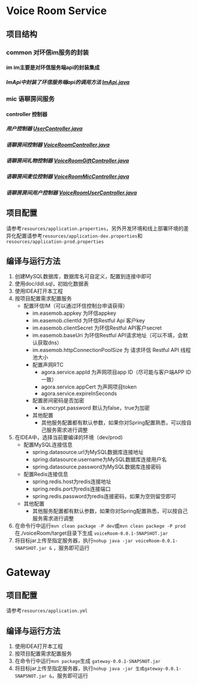 # Voice Room Service

## 项目结构

### common 对环信im服务的封装

#### im im主要是对环信服务端api的封装集成
##### ImApi中封装了环信服务端api的调用方法 [ImApi.java](voiceRoom%2Fsrc%2Fmain%2Fjava%2Fcom%2Fvoiceroom%2Fcommon%2Fim%2FImApi.java)

### mic 语聊房间服务

#### controller 控制器
##### 用户控制器 [UserController.java](voiceRoom%2Fsrc%2Fmain%2Fjava%2Fcom%2Fvoiceroom%2Fmic%2Fcontroller%2FUserController.java)
##### 语聊房间控制器 [VoiceRoomController.java](voiceRoom%2Fsrc%2Fmain%2Fjava%2Fcom%2Fvoiceroom%2Fmic%2Fcontroller%2FVoiceRoomController.java)
##### 语聊房间礼物控制器 [VoiceRoomGiftController.java](voiceRoom%2Fsrc%2Fmain%2Fjava%2Fcom%2Fvoiceroom%2Fmic%2Fcontroller%2FVoiceRoomGiftController.java)
##### 语聊房间麦位控制器 [VoiceRoomMicController.java](voiceRoom%2Fsrc%2Fmain%2Fjava%2Fcom%2Fvoiceroom%2Fmic%2Fcontroller%2FVoiceRoomMicController.java)
##### 语聊房房间用户控制器 [VoiceRoomUserController.java](voiceRoom%2Fsrc%2Fmain%2Fjava%2Fcom%2Fvoiceroom%2Fmic%2Fcontroller%2FVoiceRoomUserController.java)

## 项目配置

请参考`resources/application.properties`，另外开发环境和线上部署环境的差异化配置请参考`resources/application-dev.properties`和`resources/application-prod.properties`

## 编译与运行方法

1. 创建MySQL数据库，数据库名可自定义，配置到连接中即可
2. 使用doc/ddl.sql，初始化数据表
3. 使用IDEA打开本工程
4. 按项目配置需求配置服务
   * 配置环信IM（可以通过环信控制台申请获得）
     * im.easemob.appkey 为环信appkey
     * im.easemob.clientId 为环信Restful Api 客户key
     * im.easemob.clientSecret 为环信Restful API客户secret
     * im.easemob.baseUri 为环信Restful API请求地址（可以不填，会默认获取dns）
     * im.easemob.httpConnectionPoolSize 为 请求环信 Restful API 线程池大小
     * 配置声网RTC
       * agora.service.appId 为声网项目app ID（尽可能与客户端APP ID一致）
       * agora.service.appCert 为声网项目token 
       * agora.service.expireInSeconds
     * 配置房间密码是否加密
       * is.encrypt.password 默认为false，true为加密
     * 其他配置
       * 其他服务配置都有默认参数，如果你对Spring配置熟悉，可以按自己服务需求进行调整
5. 在IDEA中，选择当前要编译的环境（dev/prod)
   * 配置MySQL连接信息
     * spring.datasource.url为MySQL数据库连接地址
     * spring.datasource.username为MySQL数据库连接用户名
     * spring.datasource.password为MySQL数据库连接密码
   * 配置Redis连接信息
     * spring.redis.host为redis连接地址
     * spring.redis.port为redis连接端口
     * spring.redis.password为redis连接密码，如果为空则留空即可
   * 其他配置
     * 其他服务配置都有默认参数，如果你对Spring配置熟悉，可以按自己服务需求进行调整
7. 在命令行中运行`mvn clean package -P dev`或`mvn clean packege -P prod` 在./voiceRoom/target目录下生成 `voiceRoom-0.0.1-SNAPSHOT.jar`
8. 将目标jar上传至指定服务器，执行`nohup java -jar voiceRoom-0.0.1-SNAPSHOT.jar &` ，服务即可运行

# Gateway

## 项目配置

请参考`resources/application.yml`

## 编译与运行方法

1. 使用IDEA打开本工程
2. 按项目配置需求配置服务
3. 在命令行中运行`mvn package`生成 `gateway-0.0.1-SNAPSNOT.jar`
4. 将目标jar上传至指定服务器，执行`nohup java -jar 生成gateway-0.0.1-SNAPSNOT.jar &`，服务即可运行
